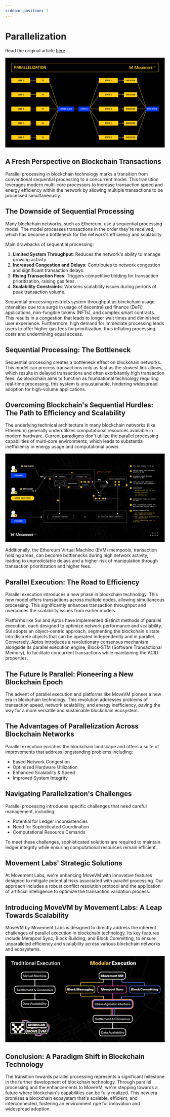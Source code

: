 ```yaml
---
sidebar_position: 1
---
```


# Parallelization

Read the original article [here](https://medium.com/movementlabsxyz/parallelization-a-fresh-perspective-on-blockchain-transactions-4d6c265ec57f)


![parrallelization diagram](../techpedia/imgs/Parallelization.webp)

## A Fresh Perspective on Blockchain Transactions

Parallel processing in blockchain technology marks a transition from conventional sequential processing to a concurrent model. This transition leverages modern multi-core processors to increase transaction speed and energy efficiency within the network by allowing multiple transactions to be processed simultaneously.

## The Downside of Sequential Processing

Many blockchain networks, such as Ethereum, use a sequential processing model. The model processes transactions in the order they're received, which has become a bottleneck for the network's efficiency and scalability.

Main drawbacks of sequential processing:

1. **Limited System Throughput**: Reduces the network's ability to manage growing activity.
2. **Increased Congestion and Delays**: Contributes to network congestion and significant transaction delays.
3. **Rising Transaction Fees**: Triggers competitive bidding for transaction prioritization, raising gas fees.
4. **Scalability Constraints**: Worsens scalability issues during periods of peak transaction volume.

Sequential processing restricts system throughput as blockchain usage intensifies due to a surge in usage of decentralized finance (DeFi) applications, non-fungible tokens (NFTs), and complex smart contracts. This results in a congestion that leads to longer wait times and diminished user experience. Furthermore, high demand for immediate processing leads users to offer higher gas fees for prioritization, thus inflating processing costs and undermining equal access.

## Sequential Processing: The Bottleneck

Sequential processing creates a bottleneck effect on blockchain networks. This model can process transactions only as fast as the slowest link allows, which results in delayed transactions and often exorbitantly high transaction fees. As blockchain aims to function as foundational technology requiring real-time processing, this system is unsustainable, hindering widespread adoption for high-volume applications.

## Overcoming Blockchain's Sequential Hurdles: The Path to Efficiency and Scalability

The underlying technical architecture in many blockchain networks (like Ethereum) generally underutilizes computational resources available in modern hardware. Current paradigms don't utilize the parallel processing capabilities of multi-core environments, which leads to substantial inefficiency in energy usage and computational power.

![clients diagram](../techpedia/imgs/clients.webp)

Additionally, the Ethereum Virtual Machine (EVM) mempools, transaction holding areas, can become bottlenecks during high network activity, leading to unpredictable delays and a higher risk of manipulation through transaction prioritization and higher fees.

## Parallel Execution: The Road to Efficiency

Parallel execution introduces a new phase in blockchain technology. This new model offers transactions across multiple nodes, allowing simultaneous processing. This significantly enhances transaction throughput and overcomes the scalability issues from earlier models.

Platforms like Sui and Aptos have implemented distinct methods of parallel execution, each designed to optimize network performance and scalability. Sui adopts an object-centric approach, segmenting the blockchain's state into discrete objects that can be operated independently and in parallel. Conversely, Aptos introduces a revolutionary consensus mechanism alongside its parallel execution engine, Block-STM (Software Transactional Memory), to facilitate concurrent transactions while maintaining the ACID properties.

## The Future Is Parallel: Pioneering a New Blockchain Epoch

The advent of parallel execution and platforms like MoveVM pioneer a new era in blockchain technology. This revolution addresses problems of transaction speed, network scalability, and energy inefficiency, paving the way for a more versatile and sustainable blockchain ecosystem.

## The Advantages of Parallelization Across Blockchain Networks

Parallel execution enriches the blockchain landscape and offers a suite of improvements that address longstanding problems including:

- Eased Network Congestion
- Optimized Hardware Utilization
- Enhanced Scalability & Speed
- Improved System Integrity

## Navigating Parallelization's Challenges

Parallel processing introduces specific challenges that need careful management, including:

- Potential for Ledger inconsistencies
- Need for Sophisticated Coordination
- Computational Resource Demands

To meet these challenges, sophisticated solutions are required to maintain ledger integrity while ensuring computational resources remain efficient.

## Movement Labs' Strategic Solutions

At Movement Labs, we're enhancing MoveVM with innovative features designed to mitigate potential risks associated with parallel processing. Our approach includes a robust conflict resolution protocol and the application of artificial intelligence to optimize the transaction validation process.

## Introducing MoveVM by Movement Labs: A Leap Towards Scalability

MoveVM by Movement Labs is designed to directly address the inherent challenges of parallel execution in blockchain technology. Its key features include Mempool Sync, Block Building, and Block Committing, to ensure unparalleled efficiency and scalability across various blockchain networks and ecosystems.

![modular move vm](../techpedia/imgs/modularmovevm.png)

## Conclusion: A Paradigm Shift in Blockchain Technology

The transition towards parallel processing represents a significant milestone in the further development of blockchain technology. Through parallel processing and the enhancements to MoveVM, we're stepping towards a future where blockchain's capabilities can be fully realized. This new era promises a blockchain ecosystem that's scalable, efficient, and interconnected, fostering an environment ripe for innovation and widespread adoption.
